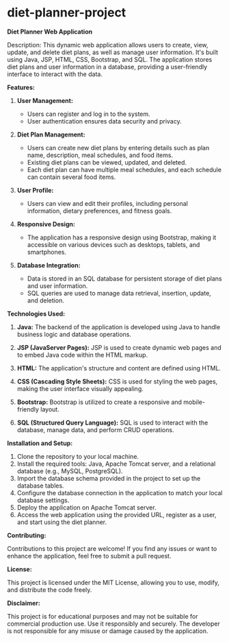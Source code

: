 # diet-planner-project
 **Diet Planner Web Application**

Description:
This dynamic web application allows users to create, view, update, and delete diet plans, as well as manage user information. It's built using Java, JSP, HTML, CSS, Bootstrap, and SQL. The application stores diet plans and user information in a database, providing a user-friendly interface to interact with the data.

**Features:**

1. **User Management:**
   - Users can register and log in to the system.
   - User authentication ensures data security and privacy.

2. **Diet Plan Management:**
   - Users can create new diet plans by entering details such as plan name, description, meal schedules, and food items.
   - Existing diet plans can be viewed, updated, and deleted.
   - Each diet plan can have multiple meal schedules, and each schedule can contain several food items.

3. **User Profile:**
   - Users can view and edit their profiles, including personal information, dietary preferences, and fitness goals.

4. **Responsive Design:**
   - The application has a responsive design using Bootstrap, making it accessible on various devices such as desktops, tablets, and smartphones.

5. **Database Integration:**
   - Data is stored in an SQL database for persistent storage of diet plans and user information.
   - SQL queries are used to manage data retrieval, insertion, update, and deletion.

**Technologies Used:**

1. **Java:** The backend of the application is developed using Java to handle business logic and database operations.

2. **JSP (JavaServer Pages):** JSP is used to create dynamic web pages and to embed Java code within the HTML markup.

3. **HTML:** The application's structure and content are defined using HTML.

4. **CSS (Cascading Style Sheets):** CSS is used for styling the web pages, making the user interface visually appealing.

5. **Bootstrap:** Bootstrap is utilized to create a responsive and mobile-friendly layout.

6. **SQL (Structured Query Language):** SQL is used to interact with the database, manage data, and perform CRUD operations.

**Installation and Setup:**

1. Clone the repository to your local machine.
2. Install the required tools: Java, Apache Tomcat server, and a relational database (e.g., MySQL, PostgreSQL).
3. Import the database schema provided in the project to set up the database tables.
4. Configure the database connection in the application to match your local database settings.
5. Deploy the application on Apache Tomcat server.
6. Access the web application using the provided URL, register as a user, and start using the diet planner.

**Contributing:**

Contributions to this project are welcome! If you find any issues or want to enhance the application, feel free to submit a pull request.

**License:**

This project is licensed under the MIT License, allowing you to use, modify, and distribute the code freely.

**Disclaimer:**

This project is for educational purposes and may not be suitable for commercial production use. Use it responsibly and securely. The developer is not responsible for any misuse or damage caused by the application.
